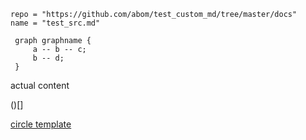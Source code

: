 ```!!!include
repo = "https://github.com/abom/test_custom_md/tree/master/docs"
name = "test_src.md"
```


```!!!dot
 graph graphname {
     a -- b -- c;
     b -- d;
 }
```

actual content

()[]

[circle template](threefoldfoundation:info_foundation(development):/docs/circles/circle_template.md)
